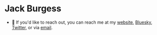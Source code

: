 # Jack Burgess

- 👋 If you'd like to reach out, you can reach me at my [website](https://jackburgess.co.uk), [Bluesky](https://bsky.app/profile/jackburgess.co.uk), [Twitter](https://twitter.com/jack_thb), or via [email](mailto:hi@jackburgess.co.uk).
